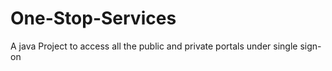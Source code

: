 # One-Stop-Services
A java Project to access all the public and private portals under single sign-on
